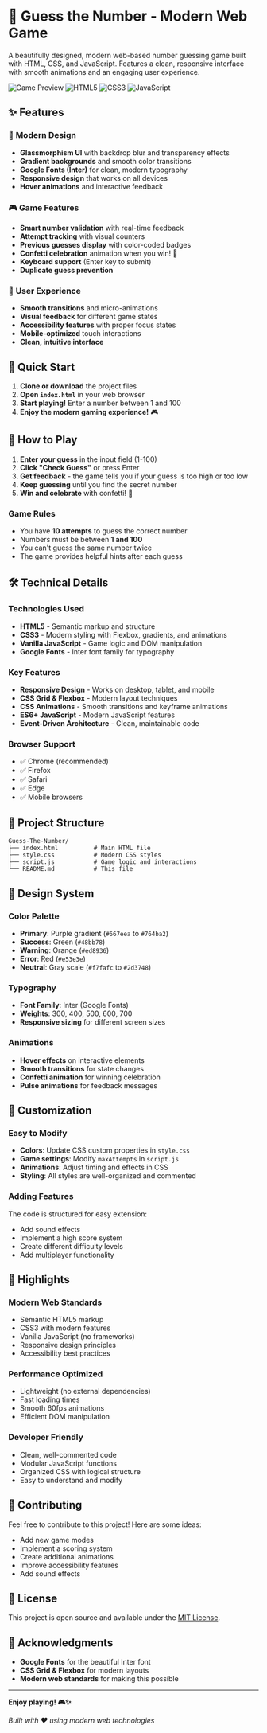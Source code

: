 # 🎯 Guess the Number - Modern Web Game

A beautifully designed, modern web-based number guessing game built with HTML, CSS, and JavaScript. Features a clean, responsive interface with smooth animations and an engaging user experience.

![Game Preview](https://img.shields.io/badge/Status-Live-brightgreen)
![HTML5](https://img.shields.io/badge/HTML5-E34F26?style=flat&logo=html5&logoColor=white)
![CSS3](https://img.shields.io/badge/CSS3-1572B6?style=flat&logo=css3&logoColor=white)
![JavaScript](https://img.shields.io/badge/JavaScript-F7DF1E?style=flat&logo=javascript&logoColor=black)

## ✨ Features

### 🎨 **Modern Design**
- **Glassmorphism UI** with backdrop blur and transparency effects
- **Gradient backgrounds** and smooth color transitions
- **Google Fonts (Inter)** for clean, modern typography
- **Responsive design** that works on all devices
- **Hover animations** and interactive feedback

### 🎮 **Game Features**
- **Smart number validation** with real-time feedback
- **Attempt tracking** with visual counters
- **Previous guesses display** with color-coded badges
- **Confetti celebration** animation when you win! 🎊
- **Keyboard support** (Enter key to submit)
- **Duplicate guess prevention**

### 🎯 **User Experience**
- **Smooth transitions** and micro-animations
- **Visual feedback** for different game states
- **Accessibility features** with proper focus states
- **Mobile-optimized** touch interactions
- **Clean, intuitive interface**

## 🚀 Quick Start

1. **Clone or download** the project files
2. **Open `index.html`** in your web browser
3. **Start playing!** Enter a number between 1 and 100
4. **Enjoy the modern gaming experience!** 🎮

## 📱 How to Play

1. **Enter your guess** in the input field (1-100)
2. **Click "Check Guess"** or press Enter
3. **Get feedback** - the game tells you if your guess is too high or too low
4. **Keep guessing** until you find the secret number
5. **Win and celebrate** with confetti! 🎉

### Game Rules
- You have **10 attempts** to guess the correct number
- Numbers must be between **1 and 100**
- You can't guess the same number twice
- The game provides helpful hints after each guess

## 🛠️ Technical Details

### **Technologies Used**
- **HTML5** - Semantic markup and structure
- **CSS3** - Modern styling with Flexbox, gradients, and animations
- **Vanilla JavaScript** - Game logic and DOM manipulation
- **Google Fonts** - Inter font family for typography

### **Key Features**
- **Responsive Design** - Works on desktop, tablet, and mobile
- **CSS Grid & Flexbox** - Modern layout techniques
- **CSS Animations** - Smooth transitions and keyframe animations
- **ES6+ JavaScript** - Modern JavaScript features
- **Event-Driven Architecture** - Clean, maintainable code

### **Browser Support**
- ✅ Chrome (recommended)
- ✅ Firefox
- ✅ Safari
- ✅ Edge
- ✅ Mobile browsers

## 📁 Project Structure

```
Guess-The-Number/
├── index.html          # Main HTML file
├── style.css           # Modern CSS styles
├── script.js           # Game logic and interactions
└── README.md           # This file
```

## 🎨 Design System

### **Color Palette**
- **Primary**: Purple gradient (`#667eea` to `#764ba2`)
- **Success**: Green (`#48bb78`)
- **Warning**: Orange (`#ed8936`)
- **Error**: Red (`#e53e3e`)
- **Neutral**: Gray scale (`#f7fafc` to `#2d3748`)

### **Typography**
- **Font Family**: Inter (Google Fonts)
- **Weights**: 300, 400, 500, 600, 700
- **Responsive sizing** for different screen sizes

### **Animations**
- **Hover effects** on interactive elements
- **Smooth transitions** for state changes
- **Confetti animation** for winning celebration
- **Pulse animations** for feedback messages

## 🔧 Customization

### **Easy to Modify**
- **Colors**: Update CSS custom properties in `style.css`
- **Game settings**: Modify `maxAttempts` in `script.js`
- **Animations**: Adjust timing and effects in CSS
- **Styling**: All styles are well-organized and commented

### **Adding Features**
The code is structured for easy extension:
- Add sound effects
- Implement a high score system
- Create different difficulty levels
- Add multiplayer functionality

## 🌟 Highlights

### **Modern Web Standards**
- Semantic HTML5 markup
- CSS3 with modern features
- Vanilla JavaScript (no frameworks)
- Responsive design principles
- Accessibility best practices

### **Performance Optimized**
- Lightweight (no external dependencies)
- Fast loading times
- Smooth 60fps animations
- Efficient DOM manipulation

### **Developer Friendly**
- Clean, well-commented code
- Modular JavaScript functions
- Organized CSS with logical structure
- Easy to understand and modify

## 🤝 Contributing

Feel free to contribute to this project! Here are some ideas:
- Add new game modes
- Implement a scoring system
- Create additional animations
- Improve accessibility features
- Add sound effects

## 📄 License

This project is open source and available under the [MIT License](LICENSE).

## 🙏 Acknowledgments

- **Google Fonts** for the beautiful Inter font
- **CSS Grid & Flexbox** for modern layouts
- **Modern web standards** for making this possible

---

**Enjoy playing! 🎮✨**

*Built with ❤️ using modern web technologies* 
